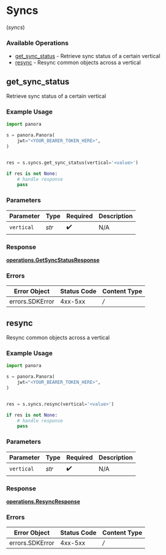 # Syncs
(*syncs*)

### Available Operations

* [get_sync_status](#get_sync_status) - Retrieve sync status of a certain vertical
* [resync](#resync) - Resync common objects across a vertical

## get_sync_status

Retrieve sync status of a certain vertical

### Example Usage

```python
import panora

s = panora.Panora(
    jwt="<YOUR_BEARER_TOKEN_HERE>",
)


res = s.syncs.get_sync_status(vertical='<value>')

if res is not None:
    # handle response
    pass

```

### Parameters

| Parameter          | Type               | Required           | Description        |
| ------------------ | ------------------ | ------------------ | ------------------ |
| `vertical`         | *str*              | :heavy_check_mark: | N/A                |


### Response

**[operations.GetSyncStatusResponse](../../models/operations/getsyncstatusresponse.md)**
### Errors

| Error Object    | Status Code     | Content Type    |
| --------------- | --------------- | --------------- |
| errors.SDKError | 4xx-5xx         | */*             |

## resync

Resync common objects across a vertical

### Example Usage

```python
import panora

s = panora.Panora(
    jwt="<YOUR_BEARER_TOKEN_HERE>",
)


res = s.syncs.resync(vertical='<value>')

if res is not None:
    # handle response
    pass

```

### Parameters

| Parameter          | Type               | Required           | Description        |
| ------------------ | ------------------ | ------------------ | ------------------ |
| `vertical`         | *str*              | :heavy_check_mark: | N/A                |


### Response

**[operations.ResyncResponse](../../models/operations/resyncresponse.md)**
### Errors

| Error Object    | Status Code     | Content Type    |
| --------------- | --------------- | --------------- |
| errors.SDKError | 4xx-5xx         | */*             |
